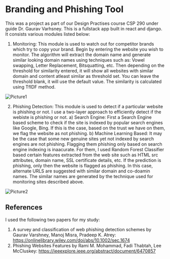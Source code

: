 # Branding and Phishing Tool

This was a project as part of our Design Practises course CSP 290 under guide Dr. Gaurav Varhsney. This is a fullstack app built in react and django. It consists various modules listed below:
1) Monitoring: This module is used to watch out for competitor brands which try to copy your brand. Begin by entering the website you wish to monitor. The algorithm will extract the domain name and generate similar looking domain names using techniques such as: Vowel swapping, Letter Replacement, Bitsquatting, etc. Then depending on the threshold for similarity entered, it will show all websites with similar domain and content atleast similar as threshold set. You can leave the threshold blank, it will use the default value. The similarity is calculated using TfIDF method.

![Picture1](https://user-images.githubusercontent.com/64606981/205916254-d4598ce1-ca35-43dc-aad1-728fc1ffd73a.jpeg)

2) Phishing Detection: This module is used to detect if a particular website is phishing or not. I use a two-layer approach to efficiently detect if the webiste is phishing or not.
a) Search Engine: First a Search Engine based scheme to check if the site is indexed by popular search engines like Google, Bing. If this is the case, based on the trust we have on them, we flag the website as not phishing.
b) Machine Learning Based: It may be the case that some new genuine sites yet not indexed by search engines are not phishing. Flagging them phishing only based on search engine indexing is inaacurate. For them, I used Random Forest Classifier based certain features extracted from the web site such as HTML src attributes, domain name, SSL certificate details, etc. If the prediction is phishing, only then the website is flagged as phishing. In this case, alternate URLS are suggested with similar domain and co-doamin names. The similar names are generated by the technique used for monitoring sites described above.

![Picture2](https://user-images.githubusercontent.com/64606981/205957272-bc727fff-1f9b-498c-b760-f7e1bc92e51d.jpeg)

## References

I used the following two papers for my study:
1) A survey and classification of web phishing detection schemes by Gaurav Varshney, Manoj Misra, Pradeep K. Atrey: https://onlinelibrary.wiley.com/doi/abs/10.1002/sec.1674
2) Phishing Websites Features by Rami M. Mohammad, Fadi Thabtah, Lee McCluskey: https://ieeexplore.ieee.org/abstract/document/6470857
